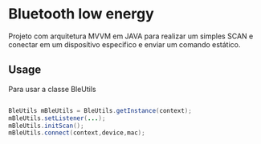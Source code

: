 # Bluetooth low energy

 Projeto com arquitetura MVVM em JAVA para realizar um simples SCAN e conectar em um disposítivo especifico e enviar um comando estático.

 ## Usage

 Para usar a classe BleUtils

 ```java

 BleUtils mBleUtils = BleUtils.getInstance(context);
 mBleUtils.setListener(...);
 mBleUtils.initScan();
 mBleUtils.connect(context,device,mac);